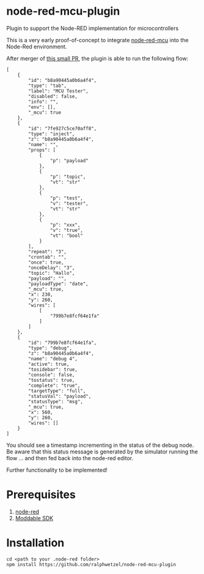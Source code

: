 # node-red-mcu-plugin
Plugin to support the Node-RED implementation for microcontrollers

This is a very early proof-of-concept to integrate [node-red-mcu](https://github.com/phoddie/node-red-mcu) into the Node-Red environment.

After merger of [this small PR](https://github.com/phoddie/node-red-mcu/pull/15), the plugin is able to run the following flow:

```
[
    {
        "id": "b8a90445a0b6a4f4",
        "type": "tab",
        "label": "MCU Tester",
        "disabled": false,
        "info": "",
        "env": [],
        "_mcu": true
    },
    {
        "id": "7fe927c5ce70aff8",
        "type": "inject",
        "z": "b8a90445a0b6a4f4",
        "name": "",
        "props": [
            {
                "p": "payload"
            },
            {
                "p": "topic",
                "vt": "str"
            },
            {
                "p": "test",
                "v": "tester",
                "vt": "str"
            },
            {
                "p": "xxx",
                "v": "true",
                "vt": "bool"
            }
        ],
        "repeat": "3",
        "crontab": "",
        "once": true,
        "onceDelay": "3",
        "topic": "Hallo",
        "payload": "",
        "payloadType": "date",
        "_mcu": true,
        "x": 230,
        "y": 260,
        "wires": [
            [
                "799b7e8fcf64e1fa"
            ]
        ]
    },
    {
        "id": "799b7e8fcf64e1fa",
        "type": "debug",
        "z": "b8a90445a0b6a4f4",
        "name": "debug 4",
        "active": true,
        "tosidebar": true,
        "console": false,
        "tostatus": true,
        "complete": "true",
        "targetType": "full",
        "statusVal": "payload",
        "statusType": "msg",
        "_mcu": true,
        "x": 560,
        "y": 260,
        "wires": []
    }
]
```

You should see a timestamp incrementing in the status of the debug node.
Be aware that this status message is generated by the simulator running the flow ... and then fed back into the node-red editor.

Further functionality to be implemented!

# Prerequisites
1) [node-red](https://www.nodered.org)
2) [Moddable SDK](https://github.com/Moddable-OpenSource/moddable)

# Installation

```
cd <path to your .node-red folder>
npm install https://github.com/ralphwetzel/node-red-mcu-plugin
```